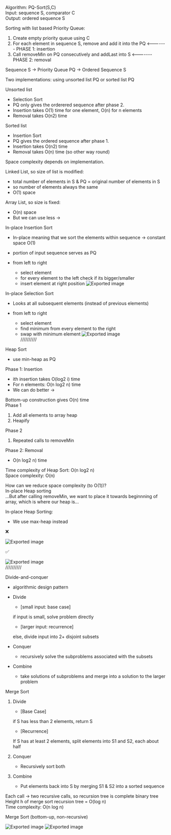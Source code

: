 Algorithm: PQ-Sort(S,C)  
Input: sequence S, comparator C  
Output: ordered sequence S
 
Sorting with list based Priority Queue:

1. Create empty priority queue using C
2. For each element in sequence S, remove and add it into the PQ <------- PHASE 1: insertion
3. Call removeMin on PQ consecutively and addLast into S <------- PHASE 2: removal

Sequence S -> Priority Queue PQ -> Ordered Sequence S
   

Two implementations: using unsorted list PQ or sorted list PQ
 
Unsorted list

- Selection Sort
- PQ only gives the orderered sequence after phase 2.
- Insertion takes O(1) time for one element, O(n) for n elements
- Removal takes O(n2) time
 
Sorted list

- Insertion Sort
- PQ gives the ordered sequence after phase 1.
- Insertion takes O(n2) time
- Removal takes O(n) time (so other way round)
   

Space complexity depends on implementation.
 
Linked List, so size of list is modified:

- total number of elements in S & PQ = original number of elements in S
- so number of elements always the same
- O(1) space
 
Array List, so size is fixed:

- O(n) space
- But we can use less ->
   

In-place Insertion Sort

- In-place meaning that we sort the elements within sequence -> constant space O(1)
- portion of input sequence serves as PQ
- from left to right
    
    - select element
    - for every element to the left check if its bigger/smaller
    - insert element at right position
 ![Exported image](Exported%20image%2020241209225347-0.png)  

In-place Selection Sort

- Looks at all subsequent elements (instead of previous elements)
- from left to right
    
    - select element
    - find minimum from every element to the right
    - swap with minimum element
 ![Exported image](Exported%20image%2020241209225347-1.png)   
//////////
 
Heap Sort

- use min-heap as PQ
 
Phase 1: Insertion

- ith insertion takes O(log2 i) time
- For n elements: O(n log2 n) time
- We can do better ->
 
Bottom-up construction gives O(n) time  
Phase 1

1. Add all elements to array heap
2. Heapify

Phase 2

1. Repeated calls to removeMin
 
Phase 2: Removal

- O(n log2 n) time
 
Time complexity of Heap Sort: O(n log2 n)  
Space complexity: O(n)
 
How can we reduce space complexity (to O(1))?  
In-place Heap sorting  
...But after calling removeMin, we want to place it towards beginnning of array, which is where our heap is...
 
In-place Heap Sorting:

- We use max-heap instead

❌

![Exported image](Exported%20image%2020241209225348-2.png)  

✅

![Exported image](Exported%20image%2020241209225352-3.png)   
//////////
 
Divide-and-conquer

- algorithmic design pattern
- Divide
    
    - [small input: base case]
    
    if input is small, solve problem directly
    
    - [larger input: recurrence]
    
    else, divide input into 2+ disjoint subsets
    
- Conquer
    
    - recursively solve the subproblems associated with the subsets
- Combine
    
    - take solutions of subproblems and merge into a solution to the larger problem
 
Merge Sort

1. Divide
    
    - [Base Case]
    
    if S has less than 2 elements, return S
    
    - [Recurrence]
    
    If S has at least 2 elements, split elements into S1 and S2, each about half
    
2. Conquer
    
    - Recursively sort both
3. Combine
    
    - Put elements back into S by merging S1 & S2 into a sorted sequence
 
Each call -> two recursive calls, so recursion tree is complete binary tree  
Height h of merge sort recursion tree = O(log n)  
Time complexity: O(n log n)
   

Merge Sort (bottom-up, non-recursive)

![Exported image](Exported%20image%2020241209225352-4.png)   ![Exported image](Exported%20image%2020241209225353-5.png)